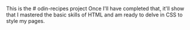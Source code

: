 This is the # odin-recipes project
Once I'll have completed that, it'll show that I mastered the basic skills of HTML and am ready to delve in CSS to style my pages. 